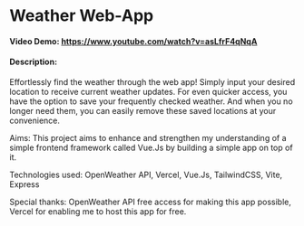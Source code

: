 # Weather Web-App
#### Video Demo:  https://www.youtube.com/watch?v=asLfrF4qNqA 
#### Description:
Effortlessly find the weather through the web app! Simply input your desired location to receive current weather updates. For even quicker access, you have the option to save your frequently checked weather. And when you no longer need them, you can easily remove these saved locations at your convenience.

Aims: This project aims to enhance and strengthen my understanding of a simple frontend framework called Vue.Js by building a simple app on top of it.

Technologies used: OpenWeather API, Vercel, Vue.Js, TailwindCSS, Vite, Express

Special thanks: OpenWeather API free access for making this app possible, Vercel for enabling me to host this app for free.